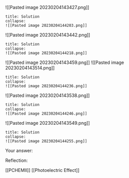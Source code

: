 

![[Pasted image 20230204143427.png]]
```ad-note
title: Solution
collapse:
![[Pasted image 20230204144203.png]]

```
![[Pasted image 20230204143442.png]]
```ad-note
title: Solution
collapse:
![[Pasted image 20230204144218.png]]

```

![[Pasted image 20230204143459.png]]
![[Pasted image 20230204143514.png]]
```ad-note
title: Solution
collapse:
![[Pasted image 20230204144236.png]]

```
![[Pasted image 20230204143538.png]]
```ad-note
title: Solution
collapse:
![[Pasted image 20230204144246.png]]

```

![[Pasted image 20230204143549.png]]
```ad-note
title: Solution
collapse:
![[Pasted image 20230204144255.png]]

```
Your answer:

Reflection:

[[PCHEMII]] [[Photoelectric Effect]]